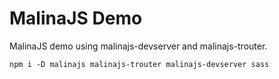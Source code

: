 # MalinaJS Demo #
MalinaJS demo using malinajs-devserver and malinajs-trouter.
```
npm i -D malinajs malinajs-trouter malinajs-devserver sass
```


